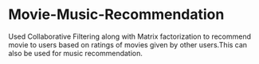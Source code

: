 # Movie-Music-Recommendation
Used Collaborative Filtering along with Matrix factorization to recommend movie to users based on ratings of movies given by other users.This can also be used for music recommendation. 
